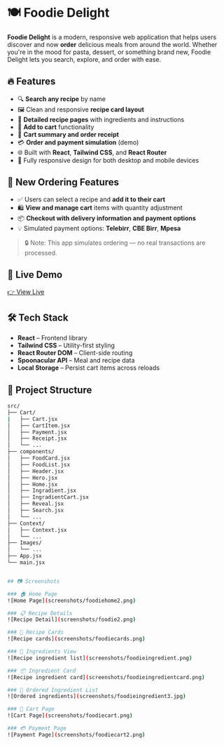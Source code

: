 # 🍽️ Foodie Delight

**Foodie Delight** is a modern, responsive web application that helps users discover and now **order** delicious meals from around the world. Whether you're in the mood for pasta, dessert, or something brand new, Foodie Delight lets you search, explore, and order with ease.

## 🔥 Features

- 🔍 **Search any recipe** by name
- 🖼️ Clean and responsive **recipe card layout**
- 📄 **Detailed recipe pages** with ingredients and instructions
- 🛒 **Add to cart** functionality
- 🧾 **Cart summary and order receipt**
- 💳 **Order and payment simulation** (demo)
- 🌐 Built with **React**, **Tailwind CSS**, and **React Router**
- 📱 Fully responsive design for both desktop and mobile devices

## 🧪 New Ordering Features

- ✅ Users can select a recipe and **add it to their cart**
- 🛍️ **View and manage cart** items with quantity adjustment
- 📦 **Checkout with delivery information and payment options**
- 💡 Simulated payment options: **Telebirr**, **CBE Birr**, **Mpesa**

> 🔒 Note: This app simulates ordering — no real transactions are processed.

## 🚀 Live Demo

[👉 View Live](https://foodiedelightapp.netlify.app/)

## 🛠️ Tech Stack

- **React** – Frontend library
- **Tailwind CSS** – Utility-first styling
- **React Router DOM** – Client-side routing
- **Spoonacular API** – Meal and recipe data
- **Local Storage** – Persist cart items across reloads

## 📂 Project Structure

```bash
src/
├── Cart/
|   ├── Cart.jsx
│   ├── CartItem.jsx
│   ├── Payment.jsx
│   ├── Receipt.jsx
│   └── ...
├── components/
│   ├── FoodCard.jsx
│   ├── FoodList.jsx
│   ├── Header.jsx
│   ├── Hero.jsx
│   ├── Home.jsx
│   ├── Ingradient.jsx
│   ├── IngradientCart.jsx
│   ├── Reveal.jsx
│   ├── Search.jsx
│   └── ...
├── Context/
│   ├── Context.jsx
│   └── ...
├── Images/
│   └── ...
├── App.jsx
└── main.jsx


## 📷 Screenshots

### 🏠 Home Page
![Home Page](screenshots/foodiehome2.png)

### 📋 Recipe Details
![Recipe Detail](screenshots/foodie2.png)

### 🧾 Recipe Cards
![Recipe cards](screenshots/foodiecards.png)

### 🧂 Ingredients View
![Recipe ingredient list](screenshots/foodieingredient.png)

### 📦 Ingredient Card
![Recipe ingredient card](screenshots/foodieingredientcard.png)

### 🔢 Ordered Ingredient List
![Ordered ingredients](screenshots/foodieingredient3.jpg)

### 🛒 Cart Page
![Cart Page](screenshots/foodiecart.png)

### 💳 Payment Page
![Payment Page](screenshots/foodiecart2.png)